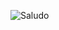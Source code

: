 ![Saludo](https://drive.google.com/drive/u/0/folders/1taMxeGKWaj2ksFFC2taNGcGmSZscDPI3)

<!--
**MauroDiazSantilli/MauroDiazSantilli** is a ✨ _special_ ✨ repository because its `README.md` (this file) appears on your GitHub profile.

Here are some ideas to get you started:

- 🔭 I’m currently working on ...
- 🌱 I’m currently learning ...
- 👯 I’m looking to collaborate on ...
- 🤔 I’m looking for help with ...
- 💬 Ask me about ...
- 📫 How to reach me: ...
- 😄 Pronouns: ...
- ⚡ Fun fact: ...
-->
